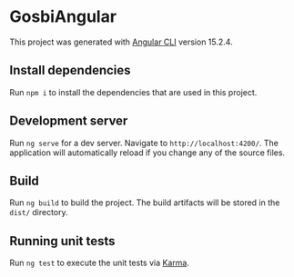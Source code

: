 # GosbiAngular

This project was generated with [Angular CLI](https://github.com/angular/angular-cli) version 15.2.4.

## Install dependencies

Run `npm i` to install the dependencies that are used in this project.

## Development server

Run `ng serve` for a dev server. Navigate to `http://localhost:4200/`. The application will automatically reload if you change any of the source files.

## Build

Run `ng build` to build the project. The build artifacts will be stored in the `dist/` directory.

## Running unit tests

Run `ng test` to execute the unit tests via [Karma](https://karma-runner.github.io).
